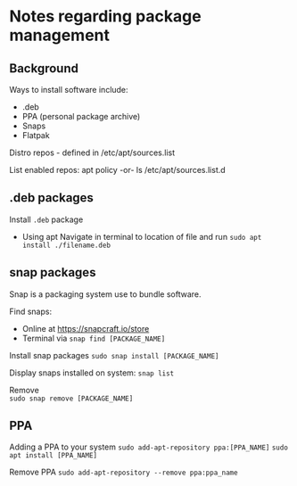 # Notes regarding package management

## Background
Ways to install software include:
* .deb
* PPA (personal package archive)
* Snaps
* Flatpak 


Distro repos - defined in /etc/apt/sources.list

List enabled repos:
apt policy
-or-
ls /etc/apt/sources.list.d


## .deb packages

Install `.deb` package

* Using apt
Navigate in terminal to location of file and run
`sudo apt install ./filename.deb`




## snap packages

Snap is a packaging system use to bundle software.

Find snaps:
* Online at https://snapcraft.io/store
* Terminal via `snap find [PACKAGE_NAME]`

Install snap packages
`sudo snap install [PACKAGE_NAME]`

Display snaps installed on system:
`snap list`

Remove  
`sudo snap remove [PACKAGE_NAME]`





## PPA 

Adding a PPA to your system
`sudo add-apt-repository ppa:[PPA_NAME]`
`sudo apt install [PPA_NAME]`

Remove PPA
`sudo add-apt-repository --remove ppa:ppa_name`

